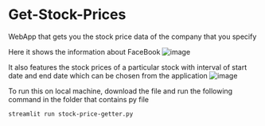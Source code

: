 # Get-Stock-Prices
WebApp that gets you the stock price data of the company that you specify

Here it shows the information about FaceBook
![image](https://user-images.githubusercontent.com/25946587/129436036-777fae62-a1c0-437f-9565-fbabb0793d0e.png)


It also features the stock prices of a particular stock with interval of start date and end date which can be chosen from the application
![image](https://user-images.githubusercontent.com/25946587/129436077-9fb0c784-42dd-4260-bb2d-80664b2d6d35.png)

To run this on local machine, download the file and run the following command in the folder that contains py file
```
streamlit run stock-price-getter.py
```
